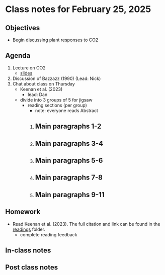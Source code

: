 # Class notes for February 25, 2025

## Objectives
- Begin discussing plant responses to CO2

## Agenda
1. Lecture on CO2
	- [slides](../lecture_slides/slides_02.25.2025.pdf)
3. Discussion of Bazzazz (1990) (Lead: Nick)
4. Chat about class on Thursday
	- Keenan et al. (2023)
		- lead: Dan
	- divide into 3 groups of 5 for jigsaw
		- reading sections (per group)
			- note: everyone reads Abstract
			1. Main paragraphs 1-2
   				- 
			2. Main paragraphs 3-4
				- 
			3. Main paragraphs 5-6
   				- 
   			4. Main paragraphs 7-8
   				- 
			5. Main paragraphs 9-11
   				- 
			
## Homework
- Read Keenan et al. (2023). The full citation and link can be found in the 
[readings](../readings) folder.
	- complete reading feedback

## In-class notes

## Post class notes
